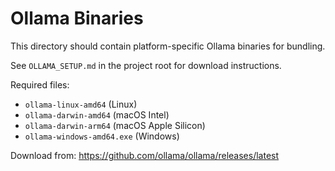 # Ollama Binaries

This directory should contain platform-specific Ollama binaries for bundling.

See `OLLAMA_SETUP.md` in the project root for download instructions.

Required files:
- `ollama-linux-amd64` (Linux)
- `ollama-darwin-amd64` (macOS Intel)
- `ollama-darwin-arm64` (macOS Apple Silicon)
- `ollama-windows-amd64.exe` (Windows)

Download from: https://github.com/ollama/ollama/releases/latest
